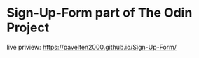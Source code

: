 # Sign-Up-Form part of The Odin Project 

live priview: https://pavelten2000.github.io/Sign-Up-Form/

